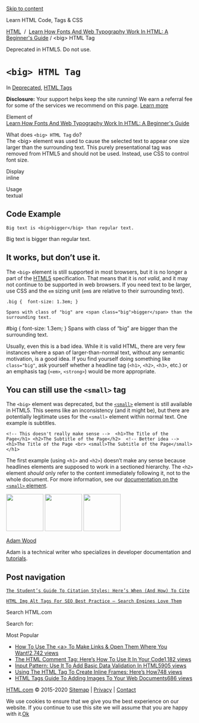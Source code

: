<a href="#site-main" class="skip-link screen-reader-text">Skip to content</a>

[](https://html.com/)

Learn HTML Code, Tags & CSS

[HTML](https://html.com/)  /  [Learn How Fonts And Web Typography Work In HTML: A Beginner's Guide](https://html.com/fonts/) / &lt;big&gt; HTML Tag

Deprecated in HTML5. Do not use.

# `<big> HTML Tag`

In <span class="post-meta-category">[Deprecated](https://html.com/deprecated/), [HTML Tags](https://html.com/tags/)</span>

**Disclosure:** Your support helps keep the site running! We earn a referral fee for some of the services we recommend on this page. [Learn more](https://html.com/disclosure/)

Element of  
[Learn How Fonts And Web Typography Work In HTML: A Beginner's Guide](https://html.com/fonts/)

What does `<big> HTML Tag` do?  
The &lt;big&gt; element was used to cause the selected text to appear one size larger than the surrounding text. This purely presentational tag was removed from HTML5 and should not be used. Instead, use CSS to control font size.

Display  
inline

Usage  
textual

## Code Example

    Big text is <big>bigger</big> than regular text.

Big text is bigger than regular text.

<span class="underline"></span>

## It works, but don’t use it.

The `<big>` element is still supported in most browsers, but it is no longer a part of the [HTML5](https://html.com/html5/) specification. That means that it is _not valid_, and it may not continue to be supported in web browsers. If you need text to be larger, use CSS and the `em` sizing unit (`em`s are relative to their surrounding text).

    .big {  font-size: 1.3em; }

    Spans with class of "big" are <span class="big">bigger</span> than the surrounding text.

\#big { font-size: 1.3em; } Spans with class of “big” are <span id="big">bigger</span> than the surrounding text.

Usually, even this is a bad idea. While it is valid HTML, there are very few instances where a span of larger-than-normal text, without any semantic motivation, is a good idea. If you find yourself doing something like `class="big"`, ask yourself whether a headline tag (`<h1>`, `<h2>`, `<h3>`, etc.) or an emphasis tag (`<em>`, `<strong>`) would be more appropriate.

## You can still use the `<small>` tag

The `<big>` element was deprecated, but the [`<small>`](https://html.com/tags/small/) element is still available in HTML5. This seems like an inconsistency (and it might be), but there are potentially legitimate uses for the `<small>` element within normal text. One example is subtitles.

    <!-- This doesn't really make sense -->  <h1>The Title of the Page</h1> <h2>The Subtitle of the Page</h2>  <!-- Better idea -->  <h1>The Title of the Page <br> <small>The Subtitle of the Page</small></h1>

The first example (using `<h1>` and `<h2>`) doesn’t make any sense because headlines elements are supposed to work in a sectioned hierarchy. The `<h2>` element _should_ only refer to the content immediately following it, not to the whole document. For more information, see our [documentation on the `<small>` element](https://html.com/tags/small/).

<img src="http://html.com/wp-content/plugins/a3-lazy-load/assets/images/lazy_placeholder.gif" class="lazy lazy-hidden avatar avatar-100 photo" width="100" height="100" />

<img src="http://html.com/wp-content/plugins/a3-lazy-load/assets/images/lazy_placeholder.gif" class="lazy lazy-hidden avatar avatar-100 photo" width="100" height="100" />

<img src="https://secure.gravatar.com/avatar/3af4194cc38fbc6d4e68fbe7536347d5?s=100&amp;d=mm&amp;r=g" class="avatar avatar-100 photo" srcset="https://secure.gravatar.com/avatar/3af4194cc38fbc6d4e68fbe7536347d5?s=200&amp;d=mm&amp;r=g 2x" width="100" height="100" />

[Adam Wood](https://html.com/author/html/)

<span class="fn">Adam is a technical writer who specializes in developer documentation and [tutorials](https://html.com/).</span>

[<span class="saboxplugin-icon-grey saboxplugin-icon-linkedin"></span>](https://www.linkedin.com/in/adammichaelwood)

<span id="tho-end-content" style="display: block; visibility: hidden;"></span>

## Post navigation

[<span class="nav-link-label"><span class="genericon genericon-previous"></span></span>`The Student’s Guide To Citation Styles: Here’s When (And How) To Cite`](https://html.com/resources/citation-guide/)

[`HTML Img Alt Tags For SEO Best Practice – Search Engines Love Them`<span class="nav-link-label"><span class="genericon genericon-next"></span></span>](https://html.com/attributes/img-alt/)

Search HTML.com

<span class="screen-reader-text">Search for:</span>

Most Popular

- <a href="https://html.com/attributes/a-target/" class="popular_posts_bars_link">How To Use The &lt;a&gt; To Make Links &amp; Open Them Where You Want!</a><span class="popular_posts_bars_comment_count_hold"><a href="https://html.com/attributes/a-target/#comments" class="popular_posts_bars_comment_count">2,742 views</a><span class="popular_posts_bars_comment_count_triangle"></span></span>
- <a href="https://html.com/tags/comment-tag/" class="popular_posts_bars_link">The HTML Comment Tag: Here’s How To Use It In Your Code</a><span class="popular_posts_bars_comment_count_hold"><a href="https://html.com/tags/comment-tag/#comments" class="popular_posts_bars_comment_count">1,182 views</a><span class="popular_posts_bars_comment_count_triangle"></span></span>
- <a href="https://html.com/attributes/input-pattern/" class="popular_posts_bars_link">Input Pattern: Use It To Add Basic Data Validation In HTML5</a><span class="popular_posts_bars_comment_count_hold"><a href="https://html.com/attributes/input-pattern/#comments" class="popular_posts_bars_comment_count">905 views</a><span class="popular_posts_bars_comment_count_triangle"></span></span>
- <a href="https://html.com/tags/iframe/" class="popular_posts_bars_link">Using The HTML Tag To Create Inline Frames: Here’s How</a><span class="popular_posts_bars_comment_count_hold"><a href="https://html.com/tags/iframe/#comments" class="popular_posts_bars_comment_count">748 views</a><span class="popular_posts_bars_comment_count_triangle"></span></span>
- <a href="https://html.com/tags/img/" class="popular_posts_bars_link">HTML Tags Guide To Adding Images To Your Web Documents</a><span class="popular_posts_bars_comment_count_hold"><a href="https://html.com/tags/img/#comments" class="popular_posts_bars_comment_count">686 views</a><span class="popular_posts_bars_comment_count_triangle"></span></span>

[HTML.com](https://html.com/) © 2015-2020 [Sitemap](https://html.com/sitemap/) | [Privacy](https://html.com/privacy/) | [Contact](https://html.com/contact/)

<span id="cn-notice-text" class="cn-text-container">We use cookies to ensure that we give you the best experience on our website. If you continue to use this site we will assume that you are happy with it.</span><span id="cn-notice-buttons" class="cn-buttons-container"><a href="#" id="cn-accept-cookie" class="cn-set-cookie cn-button bootstrap button">Ok</a></span><a href="javascript:void(0);" id="cn-close-notice" class="cn-close-icon"></a>
